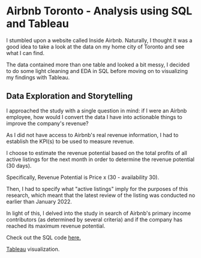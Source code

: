 # Airbnb Toronto - Analysis using SQL and Tableau 

I stumbled upon a website called Inside Airbnb. Naturally, I thought it was a good idea to take a look at the data on my home city of Toronto and see what I can find.

The data contained more than one table and looked a bit messy, I decided to do some light cleaning and EDA in SQL before moving on to visualizing my findings with Tableau.

## Data Exploration and Storytelling

I approached the study with a single question in mind: if I were an Airbnb employee, how would I convert the data I have into actionable things to improve the company's revenue?

As I did not have access to Airbnb's real revenue information, I had to establish the KPI(s) to be used to measure revenue.

I choose to estimate the revenue potential based on the total profits of all active listings for the next month in order to determine the revenue potential (30 days).

Specifically, Revenue Potential is Price x (30 - availability 30).

Then, I had to specify what "active listings" imply for the purposes of this research, which meant that the latest review of the listing was conducted no earlier than January 2022.

In light of this, I delved into the study in search of Airbnb's primary income contributors (as determined by several criteria) and if the company has reached its maximum revenue potential.

Check out the SQL code [here.](https://github.com/tallytron/Airbnb-Toronto/blob/01e1eaca09dd0990bad2132263107bee3a9baace/Airbnb.sql)

[Tableau](https://public.tableau.com/app/profile/talal.azhar/viz/Airbnb_16643976358400/Dashboard1) visualization.
